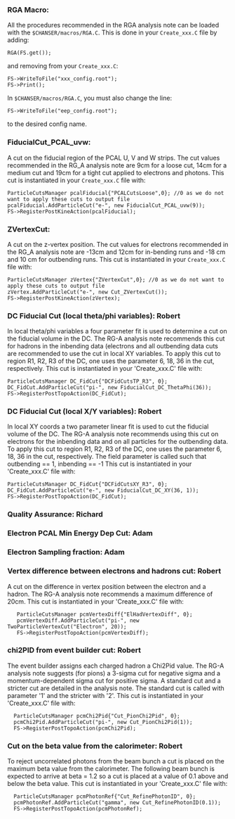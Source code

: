 ### RGA Macro:

All the procedures recommended in the RGA analysis note can be loaded with the `$CHANSER/macros/RGA.C`. This is done in your `Create_xxx.C` file by adding:

    RGA(FS.get());

and removing from your `Create_xxx.C`:

    FS->WriteToFile("xxx_config.root");
    FS->Print();

In `$CHANSER/macros/RGA.C`, you must also change the line: 

    FS->WriteToFile("eep_config.root");

to the desired config name.

### FiducialCut_PCAL_uvw: 

A cut on the fiducial region of the PCAL U, V and W strips. The cut values recommended in the RG_A analysis note are 9cm for a loose cut, 14cm for a medium cut and 19cm for a tight cut applied to electrons and photons. This cut is instantiated in your `Create_xxx.C` file with: 

    ParticleCutsManager pcalFiducial{"PCALCutsLoose",0}; //0 as we do not want to apply these cuts to output file
    pcalFiducial.AddParticleCut("e-", new FiducialCut_PCAL_uvw(9));
    FS->RegisterPostKineAction(pcalFiducial);

### ZVertexCut:

A cut on the z-vertex position. The cut values for electrons recommended in the RG_A analysis note are -13cm and 12cm for in-bending runs and -18 cm and 10 cm for outbending runs. This cut is instantiated in your `Create_xxx.C` file with: 

    ParticleCutsManager zVertex{"ZVertexCut",0}; //0 as we do not want to apply these cuts to output file
    zVertex.AddParticleCut("e-", new Cut_ZVertexCut());
    FS->RegisterPostKineAction(zVertex);
     
### DC Fiducial Cut (local theta/phi variables): Robert

In local theta/phi variables a four parameter fit is used to determine a cut on the fiducial volume in the DC. The RG-A analysis note recommends this cut for hadrons in the inbending data (electrons and all outbending data cuts are recommended to use the cut in local XY variables. 
To apply this cut to region R1, R2, R3 of the DC, one uses the parameter 6, 18, 36 in the cut, respectively. This cut is instantiated in your 'Create_xxx.C' file with:

    ParticleCutsManager DC_FidCut{"DCFidCutsTP_R3", 0};
    DC_FidCut.AddParticleCut("pi-", new FiducialCut_DC_ThetaPhi(36));
    FS->RegisterPostTopoAction(DC_FidCut);

### DC Fiducial Cut (local X/Y variables): Robert


In local XY coords a two parameter linear fit is used to cut the fiducial volume of the DC. The RG-A analysis note recommends using this cut on electrons for the inbending data and on all particles for the outbending data.
To apply this cut to region R1, R2, R3 of the DC, one uses the parameter 6, 18, 36 in the cut, respectively. The field parameter is called such that outbending == 1, inbending == -1 This cut is instantiated in your 'Create_xxx.C' file with:

    ParticleCutsManager DC_FidCut{"DCFidCutsXY_R3", 0};
    DC_FidCut.AddParticleCut("e-", new FiducialCut_DC_XY(36, 1));
    FS->RegisterPostTopoAction(DC_FidCut);


### Quality Assurance: Richard

### Electron PCAL Min Energy Dep Cut: Adam

### Electron Sampling fraction: Adam

### Vertex difference between electrons and hadrons cut: Robert

A cut on the difference in vertex position between the electron and a hadron. The RG-A analysis note recommends a maximum difference of 20cm. This cut is instantiated in your 'Create_xxx.C' file with:

       ParticleCutsManager pcmVertexDiff{"ElHadVertexDiff", 0};
       pcmVertexDiff.AddParticleCut("pi-", new TwoParticleVertexCut("Electron", 20));
       FS->RegisterPostTopoAction(pcmVertexDiff);


### chi2PID from event builder cut: Robert

The event builder assigns each charged hadron a Chi2Pid value. The RG-A analysis note suggests (for pions) a 3-sigma cut for negative sigma and a momentum-dependent sigma cut for positive sigma. A standard cut and a stricter cut are detailed in the analysis note. The standard cut is called with parameter '1' and the stricter with '2'. This cut is instantiated in your 'Create_xxx.C' file with:

      ParticleCutsManager pcmChi2Pid{"Cut_PionChi2Pid", 0};
      pcmChi2Pid.AddParticleCut("pi-", new Cut_PionChi2Pid(1));
      FS->RegisterPostTopoAction(pcmChi2Pid);


### Cut on the beta value from the calorimeter: Robert

To reject uncorrelated photons from the beam bunch a cut is placed on the maximum beta value from the calorimeter. The following beam bunch is expected to arrive at beta = 1.2 so a cut is placed at a value of 0.1 above and below the beta value. This cut is instantiated in your 'Create_xxx.C' file with:

      ParticleCutsManager pcmPhotonRef{"Cut_RefinePhotonID", 0};
      pcmPhotonRef.AddParticleCut("gamma", new Cut_RefinePhotonID(0.1));
      FS->RegisterPostTopoAction(pcmPhotonRef);
